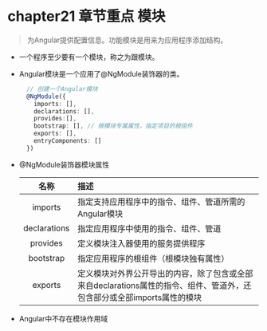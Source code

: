 # chapter21 章节重点 模块
  > 为Angular提供配置信息。功能模块是用来为应用程序添加结构。
  
  * 一个程序至少要有一个模块，称之为跟模块。
  * Angular模块是一个应用了@NgModule装饰器的类。
    ```typescript
      // 创建一个Angular模块
      @NgModule({
        imports: [],
        declarations: [],
        provides:[],
        bootstrap: [], // 根模块专属属性，指定项目的根组件
        exports: [],
        entryComponents: []
      })
    ```
  * @NgModule装饰器模块属性

    |名称|描述|
    |:--:|:--|
    |imports|指定支持应用程序中的指令、组件、管道所需的Angular模块|
    |declarations|指定应用程序中使用的指令、组件、管道|
    |provides|定义模块注入器使用的服务提供程序|
    |bootstrap|指定应用程序的根组件（根模块独有属性）|
    |exports|定义模块对外界公开导出的内容，除了包含或全部来自declarations属性的指令、组件、管道外，还包含部分或全部imports属性的模块|
  * Angular中不存在模块作用域